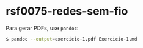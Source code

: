 # rsf0075-redes-sem-fio

Para gerar PDFs, use `pandoc`:

```bash
$ pandoc --output=exercicio-1.pdf Exercicio-1.md 
```
